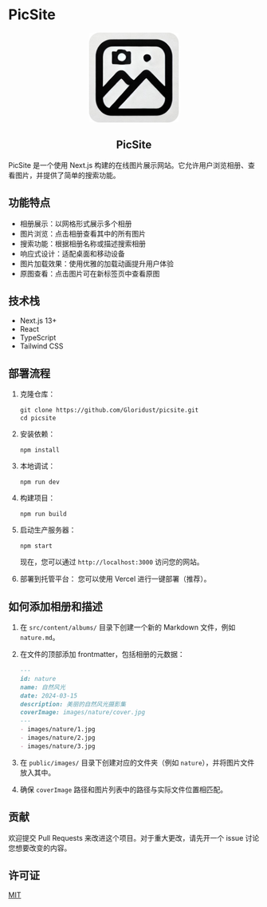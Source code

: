 # PicSite

<p align="center">
  <a href="#">
    <img width="180" src="public\images\about\logo-rc.png">
  </a>
</p>
<h2 align="center">PicSite</h2>
<!-- <div align="center"><p><a href="./README.md">简体中文</a>|<a href="./README_EN.md">English(US)</a></p></div> -->

PicSite 是一个使用 Next.js 构建的在线图片展示网站。它允许用户浏览相册、查看图片，并提供了简单的搜索功能。

## 功能特点

- 相册展示：以网格形式展示多个相册
- 图片浏览：点击相册查看其中的所有图片
- 搜索功能：根据相册名称或描述搜索相册
- 响应式设计：适配桌面和移动设备
- 图片加载效果：使用优雅的加载动画提升用户体验
- 原图查看：点击图片可在新标签页中查看原图

## 技术栈

- Next.js 13+
- React
- TypeScript
- Tailwind CSS

## 部署流程

1. 克隆仓库：
   ```
   git clone https://github.com/Gloridust/picsite.git
   cd picsite
   ```

2. 安装依赖：
   ```
   npm install
   ```

3. 本地调试：
   ```
   npm run dev
   ```

4. 构建项目：
   ```
   npm run build
   ```

5. 启动生产服务器：
   ```
   npm start
   ```

   现在，您可以通过 `http://localhost:3000` 访问您的网站。

6. 部署到托管平台：
    您可以使用 Vercel 进行一键部署（推荐）。

## 如何添加相册和描述

1. 在 `src/content/albums/` 目录下创建一个新的 Markdown 文件，例如 `nature.md`。

2. 在文件的顶部添加 frontmatter，包括相册的元数据：

   ```markdown
   ---
   id: nature
   name: 自然风光
   date: 2024-03-15
   description: 美丽的自然风光摄影集
   coverImage: images/nature/cover.jpg
   ---
   - images/nature/1.jpg
   - images/nature/2.jpg
   - images/nature/3.jpg
   ```

3. 在 `public/images/` 目录下创建对应的文件夹（例如 `nature`），并将图片文件放入其中。

4. 确保 `coverImage` 路径和图片列表中的路径与实际文件位置相匹配。

## 贡献

欢迎提交 Pull Requests 来改进这个项目。对于重大更改，请先开一个 issue 讨论您想要改变的内容。

## 许可证

[MIT](https://choosealicense.com/licenses/mit/)
